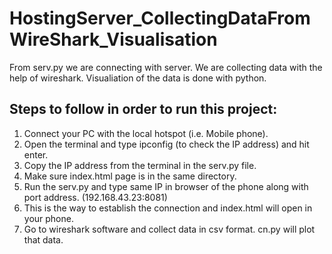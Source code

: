 # HostingServer_CollectingDataFromWireShark_Visualisation
From serv.py we are connecting with server. We are collecting data with the help of wireshark. Visualiation of the data is done with python.


## Steps to follow in order to run this project:

1. Connect your PC with the local hotspot (i.e. Mobile phone).
2. Open the terminal and type ipconfig (to check the IP address) and hit enter.
3. Copy the IP address from the terminal in the serv.py file.
4. Make sure index.html page is in the same directory.
5. Run the serv.py and type same IP in browser of the phone along with port address. (192.168.43.23:8081)
6. This is the way to establish the connection and index.html will open in your phone.
7. Go to wireshark software and collect data in csv format. cn.py will plot that data.
